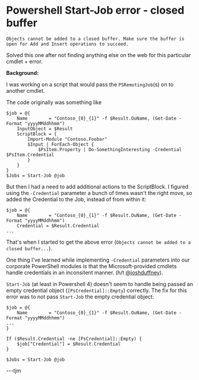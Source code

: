 # Powershell Start-Job error - closed buffer

```Objects cannot be added to a closed buffer. Make sure the buffer is open for Add and Insert operations to succeed.```

Solved this one after not finding anything else on the web for this particular cmdlet + error.

**Background:**

I was working on a script that would pass the `PSRemotingJob`(s) on to another cmdlet.

The code originally was something like

```posh
$job = @{
    Name        = "Contoso_{0}_{1}" -f $Result.OuName, (Get-Date -Format "yyyyMMddhhmm")
    InputObject = $Result
    ScriptBlock = {
        Import-Module "Contoso.Foobar"
        $Input | ForEach-Object {
            $PsItem.Property | Do-SomethingInteresting -Credential $PsItem.Credential
        }
    }
}
$Jobs = Start-Job @job
```

But then I had a need to add additional actions to the ScriptBlock. I figured using the `-Credential` parameter a bunch of times wasn't the right move, so added the Credential to the Job, instead of from within it:

```posh
$job = @{
    Name        = "Contoso_{0}_{1}" -f $Result.OuName, (Get-Date -Format "yyyyMMddhhmm")
    Credential = $Result.Credential
...
```

That's when I started to get the above error (`Objects cannot be added to a closed buffer...`).

One thing I've learned while implementing `-Credential` parameters into our corporate PowerShell modules is that the Microsoft-provided cmdlets handle credentials in an inconsitent manner. (h/t [@joshduffney](http://duffney.io/AddCredentialsToPowerShellFunctions)).

`Start-Job` (at least in Powershell 4) doesn't seem to handle being passed an empty credential object (`[PsCredential]::Empty`) correctly. The fix for this error was to not pass `Start-Job` the empty credential object:

```posh
$job = @{
    Name        = "Contoso_{0}_{1}" -f $Result.OuName, (Get-Date -Format "yyyyMMddhhmm")
...
}

If ($Result.Credential -ne [PsCredential]::Empty) {
    $job["Credential"] = $Result.Credential
}

$Jobs = Start-Job @job
```

---tjm